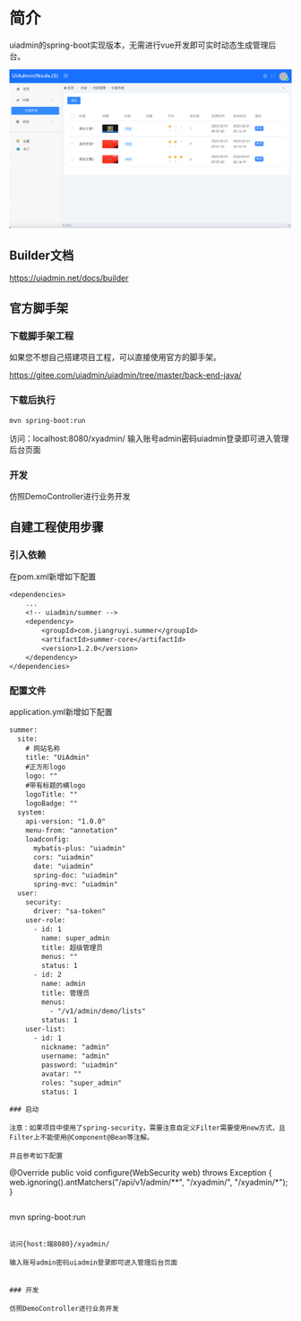 # 简介

uiadmin的spring-boot实现版本，无需进行vue开发即可实时动态生成管理后台。

![UiAdmin列表](https://raw.githubusercontent.com/ijry/uiadmin/master/back-end-js/uiadmin-express/uiadmin-core/preview/lists.png)

## Builder文档

https://uiadmin.net/docs/builder


## 官方脚手架

### 下载脚手架工程

如果您不想自己搭建项目工程，可以直接使用官方的脚手架。

https://gitee.com/uiadmin/uiadmin/tree/master/back-end-java/

### 下载后执行

```
mvn spring-boot:run
```
访问：localhost:8080/xyadmin/
输入账号admin密码uiadmin登录即可进入管理后台页面


### 开发

仿照DemoController进行业务开发


## 自建工程使用步骤

### 引入依赖

在pom.xml新增如下配置
```
<dependencies>
    ...
    <!-- uiadmin/summer -->
    <dependency>
        <groupId>com.jiangruyi.summer</groupId>
        <artifactId>summer-core</artifactId>
        <version>1.2.0</version>
    </dependency>
</dependencies>

```


### 配置文件

application.yml新增如下配置

```
summer:
  site:
    # 网站名称
    title: "UiAdmin"
    #正方形logo 
    logo: ""
    #带有标题的横logo 
    logoTitle: ""
    logoBadge: ""
  system:
    api-version: "1.0.0"
    menu-from: "annotation"
    loadconfig:
      mybatis-plus: "uiadmin"
      cors: "uiadmin"
      date: "uiadmin"
      spring-doc: "uiadmin"
      spring-mvc: "uiadmin"
  user:
    security:
      driver: "sa-token"
    user-role:
      - id: 1
        name: super_admin
        title: 超级管理员
        menus: ""
        status: 1
      - id: 2
        name: admin
        title: 管理员
        menus:
          - "/v1/admin/demo/lists"
        status: 1
    user-list:
      - id: 1
        nickname: "admin"
        username: "admin"
        password: "uiadmin"
        avatar: ""
        roles: "super_admin"
        status: 1
```

```
### 启动

注意：如果项目中使用了spring-security，需要注意自定义Filter需要使用new方式，且Filter上不能使用@Component@Bean等注解。

并且参考如下配置

```
@Override
public void configure(WebSecurity web) throws Exception {
    web.ignoring().antMatchers("/api/v1/admin/**", "/xyadmin/", "/xyadmin/*");
}
```

```
mvn spring-boot:run
```

访问{host:端8080}/xyadmin/

输入账号admin密码uiadmin登录即可进入管理后台页面


### 开发

仿照DemoController进行业务开发

